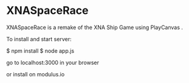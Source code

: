 # XNASpaceRace
XNASpaceRace is a remake of the XNA Ship Game using PlayCanvas
.

To install and start server:

$ npm install
$ node app.js

go to localhost:3000 in your browser

or install on modulus.io
